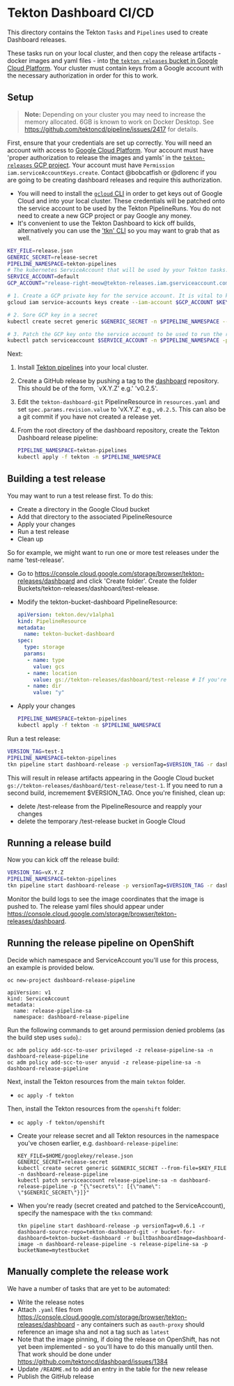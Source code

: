 # Tekton Dashboard CI/CD

This directory contains the Tekton `Tasks` and `Pipelines` used to create Dashboard releases.

These tasks run on your local cluster, and then copy the release artifacts - docker images and yaml files - into [the `tekton releases` bucket in Google Cloud Platform](https://console.cloud.google.com/storage/browser/tekton-releases/dashboard). Your cluster must contain keys from a Google account with the necessary authorization in order for this to work.

## Setup

> **Note:** 
> Depending on your cluster you may need to increase the memory allocated. 6GB is known to work on Docker Desktop.
> See https://github.com/tektoncd/pipeline/issues/2417 for details.

First, ensure that your credentials are set up correctly. You will need an account with access to [Google Cloud Platform](https://console.cloud.google.com). Your account must have 'proper authorization to release the images and yamls' in the [`tekton-releases` GCP project](https://github.com/tektoncd/plumbing#prow). Your account must have `Permission iam.serviceAccountKeys.create`. Contact @bobcatfish or @dlorenc if you are going to be creating dashboard releases and require this authorization.

- You will need to install the [`gcloud` CLI](https://cloud.google.com/sdk/gcloud/) in order to get keys out of Google Cloud and into your local cluster. These credentials will be patched onto the service account to be used by the Tekton PipelineRuns. You do not need to create a new GCP project or pay Google any money.
- It's convenient to use the Tekton Dashboard to kick off builds, alternatively you can use the ['tkn' CLI](https://github.com/tektoncd/cli) so you may want to grab that as well.

```bash
KEY_FILE=release.json
GENERIC_SECRET=release-secret
PIPELINE_NAMESPACE=tekton-pipelines
# The kubernetes ServiceAccount that will be used by your Tekton tasks. 'default' is the default. It should already exist.
SERVICE_ACCOUNT=default
GCP_ACCOUNT="release-right-meow@tekton-releases.iam.gserviceaccount.com"

# 1. Create a GCP private key for the service account. It is vital to keep a copy safe since there is a limit of ten keys in total.
gcloud iam service-accounts keys create --iam-account $GCP_ACCOUNT $KEY_FILE

# 2. Sore GCP key in a secret
kubectl create secret generic $GENERIC_SECRET -n $PIPELINE_NAMESPACE --from-file=./$KEY_FILE

# 3. Patch the GCP key onto the service account to be used to run the release pipeline.
kubectl patch serviceaccount $SERVICE_ACCOUNT -n $PIPELINE_NAMESPACE -p "{\"secrets\": [{\"name\": \"$GENERIC_SECRET\"}]}"
```

Next:

1. Install [Tekton pipelines](https://github.com/tektoncd/pipeline) into your local cluster.
1. Create a GitHub release by pushing a tag to the [dashboard](https://github.com/tektoncd/dashboard) repository. This should be of the form, `vX.Y.Z' e.g.' 'v0.2.5'.
1. Edit the `tekton-dashboard-git` PipelineResource in `resources.yaml` and set `spec.params.revision.value` to 'vX.Y.Z' e.g., `v0.2.5`. This can also be a git commit if you have not created a release yet.
1. From the root directory of the dashboard repository, create the Tekton Dashboard release pipeline:

   ```bash
   PIPELINE_NAMESPACE=tekton-pipelines
   kubectl apply -f tekton -n $PIPELINE_NAMESPACE
   ```

## Building a test release

You may want to run a test release first. To do this:

- Create a directory in the Google Cloud bucket
- Add that directory to the associated PipelineResource
- Apply your changes
- Run a test release
- Clean up

So for example, we might want to run one or more test releases under the name 'test-release'. 

- Go to https://console.cloud.google.com/storage/browser/tekton-releases/dashboard and click 'Create folder'. Create the folder Buckets/tekton-releases/dashboard/test-release.
- Modify the tekton-bucket-dashboard PipelineResource:

  ```yaml
  apiVersion: tekton.dev/v1alpha1
  kind: PipelineResource
  metadata:
    name: tekton-bucket-dashboard
  spec:
    type: storage
    params:
     - name: type
       value: gcs
     - name: location
       value: gs://tekton-releases/dashboard/test-release # If you're testing use your bucket name here instead of test-release
     - name: dir
       value: "y"
  ```

- Apply your changes

  ```bash
  PIPELINE_NAMESPACE=tekton-pipelines
  kubectl apply -f tekton -n $PIPELINE_NAMESPACE
  ```

Run a test release:

```bash
VERSION_TAG=test-1
PIPELINE_NAMESPACE=tekton-pipelines
tkn pipeline start dashboard-release -p versionTag=$VERSION_TAG -r dashboard-source-repo=tekton-dashboard-git -r bucket-for-dashboard=tekton-bucket-dashboard -r builtDashboardImage=dashboard-image -n $PIPELINE_NAMESPACE -s $SERVICE_ACCOUNT -p releaseAsLatest=false
```

This will result in release artifacts appearing in the Google Cloud bucket `gs://tekton-releases/dashboard/test-release/test-1`. If you need to run a second build, incremement $VERSION_TAG. Once you're finished, clean up:

- delete /test-release from the PipelineResource and reapply your changes
- delete the temporary /test-release bucket in Google Cloud

## Running a release build

Now you can kick off the release build:

```bash
VERSION_TAG=vX.Y.Z
PIPELINE_NAMESPACE=tekton-pipelines
tkn pipeline start dashboard-release -p versionTag=$VERSION_TAG -r dashboard-source-repo=tekton-dashboard-git -r bucket-for-dashboard=tekton-bucket-dashboard -r builtDashboardImage=dashboard-image -n $PIPELINE_NAMESPACE -s $SERVICE_ACCOUNT -p releaseAsLatest=true
```

Monitor the build logs to see the image coordinates that the image is pushed to. The release yaml files should appear under https://console.cloud.google.com/storage/browser/tekton-releases/dashboard.

## Running the release pipeline on OpenShift

Decide which namespace and ServiceAccount you'll use for this process, an example is provided below.

`oc new-project dashboard-release-pipeline`

```
apiVersion: v1
kind: ServiceAccount
metadata:
  name: release-pipeline-sa
  namespace: dashboard-release-pipeline
```

Run the following commands to get around permission denied problems (as the build step uses `sudo`).:

```
oc adm policy add-scc-to-user privileged -z release-pipeline-sa -n dashboard-release-pipeline
oc adm policy add-scc-to-user anyuid -z release-pipeline-sa -n dashboard-release-pipeline
```

Next, install the Tekton resources from the main `tekton` folder.

- `oc apply -f tekton`

Then, install the Tekton resources from the `openshift` folder:

- `oc apply -f tekton/openshift`

- Create your release secret and all Tekton resources in the namespace you've chosen earlier, e.g. `dashboard-release-pipeline`:

  ```
  KEY_FILE=$HOME/googlekey/release.json
  GENERIC_SECRET=release-secret
  kubectl create secret generic $GENERIC_SECRET --from-file=$KEY_FILE -n dashboard-release-pipeline
  kubectl patch serviceaccount release-pipeline-sa -n dashboard-release-pipeline -p "{\"secrets\": [{\"name\": \"$GENERIC_SECRET\"}]}"
  ```

- When you're ready (secret created and patched to the ServiceAccount), specify the namespace with the `tkn` command:

  ```
  tkn pipeline start dashboard-release -p versionTag=v0.6.1 -r dashboard-source-repo=tekton-dashboard-git -r bucket-for-dashboard=tekton-bucket-dashboard -r builtDashboardImage=dashboard-image -n dashboard-release-pipeline -s release-pipeline-sa -p bucketName=mytestbucket
  ```

## Manually complete the release work

We have a number of tasks that are yet to be automated:

- Write the release notes
- Attach `.yaml` files from https://console.cloud.google.com/storage/browser/tekton-releases/dashboard - any containers such as `oauth-proxy` should reference an image sha and not a tag such as `latest`
- Note that the image pinning, if doing the release on OpenShift, has not yet been implemented - so you'll have to do this manually until then. That work should be done under https://github.com/tektoncd/dashboard/issues/1384
- Update `/README.md` to add an entry in the table for the new release
- Publish the GitHub release
